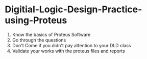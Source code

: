 # Digitial-Logic-Design-Practice-using-Proteus

1. Know the basics of Proteus Software
2. Go through the questions
3. Don't Come if you didn't pay attention to your DLD class
4. Validate your works with the proteus files and reports
